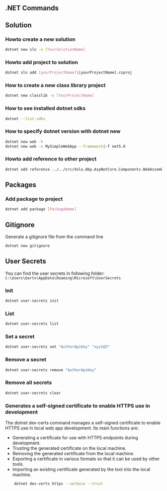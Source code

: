 ## .NET Commands

## Solution

### Howto create a new solution

```bash
dotnet new sln -n [YourSolutionName]
```

### Howto add project to solution

```bash
dotnet sln add [yourProjectName]\[yourProjectName].csproj
```

### How to create a new class library project

```bash
dotnet new classlib -n [YourProjectName]
```

### How to see installed dotnet sdks

```bash
dotnet --list-sdks
```

### How to specify dotnet version with dotnet new

```bash
dotnet new web -h
dotnet new web -o MySimpleWebApp --framework|-f net5.0
```

### Howto add reference to other project

 ```bash
 dotnet add reference ../../src/Volo.Abp.AspNetCore.Components.WebAssembly.BasicTheme/Volo.Abp.AspNetCore.Components.WebAssembly.BasicTheme.csproj
 ```

## Packages

### Add package to project

```bash
dotnet add package [PackageName]
```

## Gitignore

Generate a gitignore file from the command line

```bash
dotnet new gitignore
```

## User Secrets

You can find the user secrets in following folder: `C:\Users\bartv\AppData\Roaming\Microsoft\UserSecrets`

### Init

```bash
dotnet user-secrets init
```

### List

```bash
dotnet user-secrets list
```

### Set a secret

```bash
dotnet user-secrets set "AuthorApiKey" "xyz1@3"
```

### Remove a secret

```bash
dotnet user-secrets remove "AuthorApiKey"
```

### Remove all secrets

```bash
dotnet user-secrets clear
```

### Generates a self-signed certificate to enable HTTPS use in development

The dotnet dev-certs command manages a self-signed certificate to enable HTTPS use in local web app development. Its main functions are:

- Generating a certificate for use with HTTPS endpoints during development.
- Trusting the generated certificate on the local machine.
- Removing the generated certificate from the local machine.
- Exporting a certificate in various formats so that it can be used by other tools.
- Importing an existing certificate generated by the tool into the local machine.

```bash
    dotnet dev-certs https --verbose --trust
```
